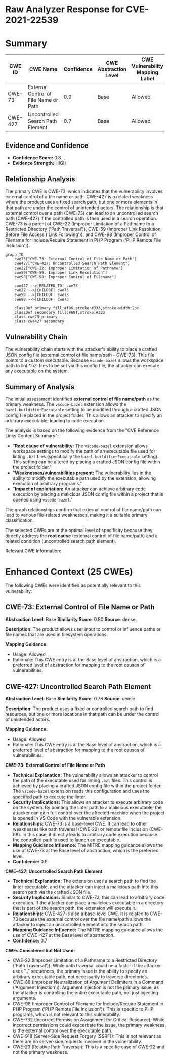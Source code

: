 # Raw Analyzer Response for CVE-2021-22539

# Summary
| CWE ID | CWE Name | Confidence | CWE Abstraction Level | CWE Vulnerability Mapping Label | CWE-Vulnerability Mapping Notes |
|---|---|---|---|---|---|
| CWE-73 | External Control of File Name or Path | 0.9 | Base | Allowed | Primary CWE |
| CWE-427 | Uncontrolled Search Path Element | 0.7 | Base | Allowed | Secondary Candidate |

## Evidence and Confidence

*   **Confidence Score:** 0.8
*   **Evidence Strength:** HIGH

## Relationship Analysis
The primary CWE is CWE-73, which indicates that the vulnerability involves external control of a file name or path. CWE-427 is a related weakness where the product uses a fixed search path, but one or more elements in that path are under the control of unintended actors. The relationship is that external control over a path (CWE-73) can lead to an uncontrolled search path (CWE-427) if the controlled path is then used in a search operation. CWE-73 is a parent of CWE-22 (Improper Limitation of a Pathname to a Restricted Directory ('Path Traversal')), CWE-59 (Improper Link Resolution Before File Access ('Link Following')), and CWE-98 (Improper Control of Filename for Include/Require Statement in PHP Program ('PHP Remote File Inclusion')).

```mermaid
graph TD
    cwe73["CWE-73: External Control of File Name or Path"]
    cwe427["CWE-427: Uncontrolled Search Path Element"]
    cwe22["CWE-22: Improper Limitation of Pathname"]
    cwe59["CWE-59: Improper Link Resolution"]
    cwe98["CWE-98: Improper Control of Filename"]

    cwe427 -->|RELATED_TO| cwe73
    cwe22 -->|CHILDOF| cwe73
    cwe59 -->|CHILDOF| cwe73
    cwe98 -->|CHILDOF| cwe73
    
    classDef primary fill:#f96,stroke:#333,stroke-width:2px
    classDef secondary fill:#69f,stroke:#333
    class cwe73 primary
    class cwe427 secondary
```

## Vulnerability Chain
The vulnerability chain starts with the attacker's ability to place a crafted JSON config file (external control of file name/path - CWE-73). This file points to a custom executable. Because `vscode-bazel` allows the workspace path to lint *.bzl files to be set via this config file, the attacker can execute any executable on the system.

## Summary of Analysis
The initial assessment identified **external control of file name/path** as the primary weakness. The `vscode-bazel` extension allows the `bazel.buildifierExecutable` setting to be modified through a crafted JSON config file placed in the project folder. This allows an attacker to specify an arbitrary executable, leading to code execution.

The analysis is based on the following evidence from the "CVE Reference Links Content Summary":
- "**Root cause of vulnerability:** The `vscode-bazel` extension allows workspace settings to modify the path of an executable file used for linting `.bzl` files (specifically the `bazel.buildifierExecutable` setting). This setting can be altered by placing a crafted JSON config file within the project folder."
- "**Weaknesses/vulnerabilities present:** The vulnerability lies in the ability to modify the executable path used by the extension, allowing execution of arbitrary programs."
- "**Impact of exploitation:** An attacker can achieve arbitrary code execution by placing a malicious JSON config file within a project that is opened using `vscode-bazel`."

The graph relationships confirm that external control of file name/path can lead to various file-related weaknesses, making it a suitable primary classification.

The selected CWEs are at the optimal level of specificity because they directly address the **root cause** (external control of file name/path) and a related condition (uncontrolled search path element).

Relevant CWE Information:

# Enhanced Context (25 CWEs)
The following CWEs were identified as potentially relevant to this vulnerability:

## CWE-73: External Control of File Name or Path
**Abstraction Level**: Base
**Similarity Score**: 0.80
**Source**: dense

**Description**:
The product allows user input to control or influence paths or file names that are used in filesystem operations.

**Mapping Guidance**:
- Usage: Allowed
- Rationale: This CWE entry is at the Base level of abstraction, which is a preferred level of abstraction for mapping to the root causes of vulnerabilities.

## CWE-427: Uncontrolled Search Path Element
**Abstraction Level**: Base
**Similarity Score**: 0.78
**Source**: dense

**Description**:
The product uses a fixed or controlled search path to find resources, but one or more locations in that path can be under the control of unintended actors.

**Mapping Guidance**:
- Usage: Allowed
- Rationale: This CWE entry is at the Base level of abstraction, which is a preferred level of abstraction for mapping to the root causes of vulnerabilities.

**CWE-73: External Control of File Name or Path**
- **Technical Explanation:** The vulnerability allows an attacker to control the path of the executable used for linting `.bzl` files. This control is achieved by placing a crafted JSON config file within the project folder. The `vscode-bazel` extension reads this configuration and uses the specified path to execute the linter.
- **Security Implications:** This allows an attacker to execute arbitrary code on the system. By pointing the linter path to a malicious executable, the attacker can gain full control over the affected machine when the project is opened in VS Code with the vulnerable extension.
- **Relationships:** CWE-73 is a base-level CWE. It can lead to other weaknesses like path traversal (CWE-22) or remote file inclusion (CWE-98). In this case, it directly leads to arbitrary code execution because the controlled path is used to launch an executable.
- **Mapping Guidance Influence:** The MITRE mapping guidance allows the use of CWE-73 at the Base level of abstraction, which is the preferred level.
- **Confidence:** 0.9

**CWE-427: Uncontrolled Search Path Element**
- **Technical Explanation:** The extension uses a search path to find the linter executable, and the attacker can inject a malicious path into this search path via the crafted JSON file.
- **Security Implications:** Similar to CWE-73, this can lead to arbitrary code execution. If the attacker can place a malicious executable in a directory that is part of the search path, the extension will execute it.
- **Relationships:** CWE-427 is also a base-level CWE. It is related to CWE-73 because the external control over the file name/path allows the attacker to inject an uncontrolled element into the search path.
- **Mapping Guidance Influence:** The MITRE mapping guidance allows the use of CWE-427 at the Base level of abstraction.
- **Confidence:** 0.7

**CWEs Considered but Not Used:**
- CWE-22 (Improper Limitation of a Pathname to a Restricted Directory ('Path Traversal')): While path traversal could be a factor if the attacker uses ".." sequences, the primary issue is the ability to specify an arbitrary executable path, not necessarily to traverse directories.
- CWE-88 (Improper Neutralization of Argument Delimiters in a Command ('Argument Injection')): Argument injection is not the primary issue, as the attacker is controlling the entire executable path, not just injecting arguments.
- CWE-98 (Improper Control of Filename for Include/Require Statement in PHP Program ('PHP Remote File Inclusion')): This is specific to PHP programs, which is not relevant to this vulnerability.
- CWE-732 (Incorrect Permission Assignment for Critical Resource): While incorrect permissions could exacerbate the issue, the primary weakness is the external control over the executable path.
- CWE-918 (Server-Side Request Forgery (SSRF)): This is not relevant as there are no server-side requests involved in the vulnerability.
- CWE-23 (Relative Path Traversal): This is a specific case of CWE-22 and not the primary weakness.